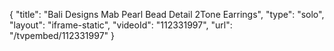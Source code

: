 {
    "title": "Bali Designs Mab Pearl Bead Detail 2Tone Earrings",
    "type": "solo",
    "layout": "iframe-static",
    "videoId": "112331997",
    "url": "\/tvpembed\/112331997"
}
